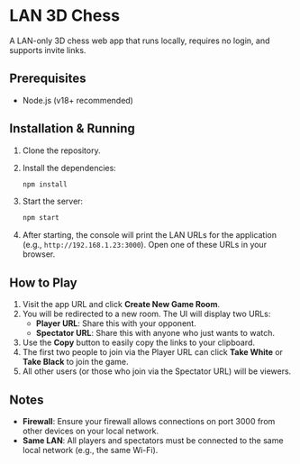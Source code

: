 # LAN 3D Chess

A LAN-only 3D chess web app that runs locally, requires no login, and supports invite links.

## Prerequisites

- Node.js (v18+ recommended)

## Installation & Running

1.  Clone the repository.
2.  Install the dependencies:

    ```bash
    npm install
    ```

3.  Start the server:

    ```bash
    npm start
    ```

4.  After starting, the console will print the LAN URLs for the application (e.g., `http://192.168.1.23:3000`). Open one of these URLs in your browser.

## How to Play

1.  Visit the app URL and click **Create New Game Room**.
2.  You will be redirected to a new room. The UI will display two URLs:
    *   **Player URL**: Share this with your opponent.
    *   **Spectator URL**: Share this with anyone who just wants to watch.
3.  Use the **Copy** button to easily copy the links to your clipboard.
4.  The first two people to join via the Player URL can click **Take White** or **Take Black** to join the game.
5.  All other users (or those who join via the Spectator URL) will be viewers.

## Notes

*   **Firewall**: Ensure your firewall allows connections on port 3000 from other devices on your local network.
*   **Same LAN**: All players and spectators must be connected to the same local network (e.g., the same Wi-Fi).
